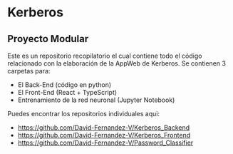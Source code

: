 # Kerberos
## Proyecto Modular
Este es un repositorio recopilatorio el cual contiene todo el código relacionado con la elaboración de la AppWeb de Kerberos.
Se contienen 3 carpetas para:
- El Back-End (código en python)
- El Front-End (React + TypeScript)
- Entrenamiento de la red neuronal (Jupyter Notebook)

Puedes encontrar los repositorios individuales aqui:
- https://github.com/David-Fernandez-V/Kerberos_Backend
- https://github.com/David-Fernandez-V/Kerberos_Frontend
- https://github.com/David-Fernandez-V/Password_Classifier
